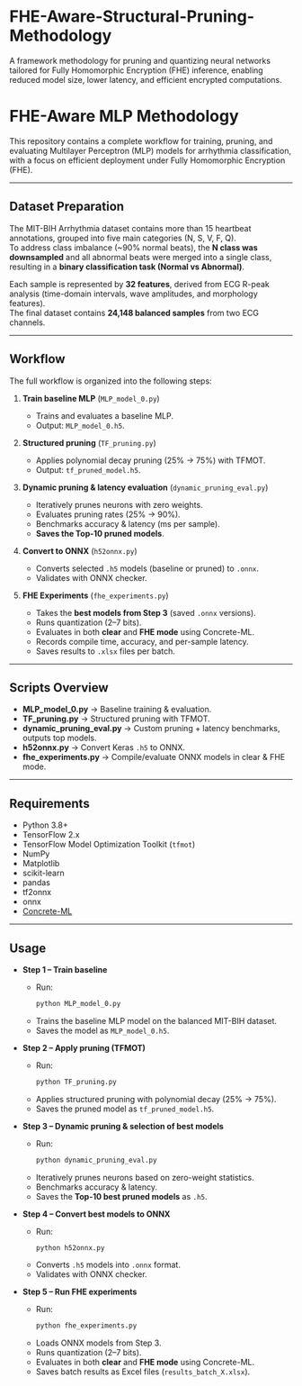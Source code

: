 # FHE-Aware-Structural-Pruning-Methodology
A framework methodology for pruning and quantizing neural networks tailored for Fully Homomorphic Encryption (FHE) inference, enabling reduced model size, lower latency, and efficient encrypted computations.


# FHE-Aware MLP Methodology

This repository contains a complete workflow for training, pruning, and evaluating 
Multilayer Perceptron (MLP) models for arrhythmia classification, with a focus on 
efficient deployment under Fully Homomorphic Encryption (FHE).

---

## Dataset Preparation

The MIT-BIH Arrhythmia dataset contains more than 15 heartbeat annotations, 
grouped into five main categories (N, S, V, F, Q).  
To address class imbalance (~90% normal beats), the **N class was downsampled** 
and all abnormal beats were merged into a single class, resulting in a **binary 
classification task (Normal vs Abnormal)**.

Each sample is represented by **32 features**, derived from ECG R-peak analysis 
(time-domain intervals, wave amplitudes, and morphology features).  
The final dataset contains **24,148 balanced samples** from two ECG channels.

---

## Workflow

The full workflow is organized into the following steps:

1. **Train baseline MLP** (`MLP_model_0.py`)  
   - Trains and evaluates a baseline MLP.  
   - Output: `MLP_model_0.h5`.

2. **Structured pruning** (`TF_pruning.py`)  
   - Applies polynomial decay pruning (25% → 75%) with TFMOT.  
   - Output: `tf_pruned_model.h5`.

3. **Dynamic pruning & latency evaluation** (`dynamic_pruning_eval.py`)  
   - Iteratively prunes neurons with zero weights.  
   - Evaluates pruning rates (25% → 90%).  
   - Benchmarks accuracy & latency (ms per sample).  
   - **Saves the Top-10 pruned models**.  

4. **Convert to ONNX** (`h52onnx.py`)  
   - Converts selected `.h5` models (baseline or pruned) to `.onnx`.  
   - Validates with ONNX checker.  

5. **FHE Experiments** (`fhe_experiments.py`)  
   - Takes the **best models from Step 3** (saved `.onnx` versions).  
   - Runs quantization (2–7 bits).  
   - Evaluates in both **clear** and **FHE mode** using Concrete-ML.  
   - Records compile time, accuracy, and per-sample latency.  
   - Saves results to `.xlsx` files per batch.

---

## Scripts Overview

- **MLP_model_0.py** → Baseline training & evaluation.  
- **TF_pruning.py** → Structured pruning with TFMOT.  
- **dynamic_pruning_eval.py** → Custom pruning + latency benchmarks, outputs top models.  
- **h52onnx.py** → Convert Keras `.h5` to ONNX.  
- **fhe_experiments.py** → Compile/evaluate ONNX models in clear & FHE mode.  

---

## Requirements

- Python 3.8+
- TensorFlow 2.x
- TensorFlow Model Optimization Toolkit (`tfmot`)
- NumPy
- Matplotlib
- scikit-learn
- pandas
- tf2onnx
- onnx
- [Concrete-ML](https://github.com/zama-ai/concrete-ml)

---

## Usage

- **Step 1 – Train baseline**
  - Run:
    ```bash
    python MLP_model_0.py
    ```
  - Trains the baseline MLP model on the balanced MIT-BIH dataset.  
  - Saves the model as `MLP_model_0.h5`.

- **Step 2 – Apply pruning (TFMOT)**
  - Run:
    ```bash
    python TF_pruning.py
    ```
  - Applies structured pruning with polynomial decay (25% → 75%).  
  - Saves the pruned model as `tf_pruned_model.h5`.

- **Step 3 – Dynamic pruning & selection of best models**
  - Run:
    ```bash
    python dynamic_pruning_eval.py
    ```
  - Iteratively prunes neurons based on zero-weight statistics.  
  - Benchmarks accuracy & latency.  
  - Saves the **Top-10 best pruned models** as `.h5`.

- **Step 4 – Convert best models to ONNX**
  - Run:
    ```bash
    python h52onnx.py
    ```
  - Converts `.h5` models into `.onnx` format.  
  - Validates with ONNX checker.

- **Step 5 – Run FHE experiments**
  - Run:
    ```bash
    python fhe_experiments.py
    ```
  - Loads ONNX models from Step 3.  
  - Runs quantization (2–7 bits).  
  - Evaluates in both **clear** and **FHE mode** using Concrete-ML.  
  - Saves batch results as Excel files (`results_batch_X.xlsx`).

